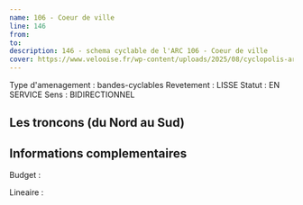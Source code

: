 ```yaml
---
name: 106 - Coeur de ville 
line: 146
from: 
to:  
description: 146 - schema cyclable de l'ARC 106 - Coeur de ville 
cover: https://www.velooise.fr/wp-content/uploads/2025/08/cyclopolis-arc-146.jpg
---
```

Type d'amenagement : bandes-cyclables
Revetement : LISSE
Statut : EN SERVICE
Sens : BIDIRECTIONNEL
## Les troncons (du Nord au Sud)

## Informations complementaires

Budget  : 

Lineaire :

